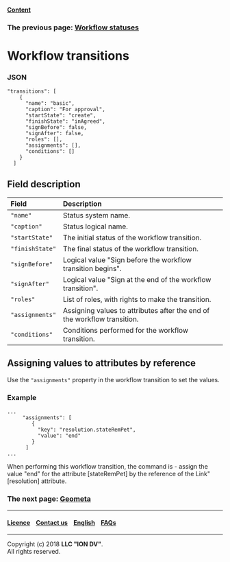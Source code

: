 #### [Content](/docs/en/index.md)

### The previous page: [Workflow statuses](/docs/en/2_system_description/metadata_structure/meta_workflows/status_wf.md)

# Workflow transitions

### JSON
```
"transitions": [
    {
      "name": "basic",
      "caption": "For approval",
      "startState": "create",
      "finishState": "inAgreed",
      "signBefore": false,
      "signAfter": false,
      "roles": [],
      "assignments": [],
      "conditions": []
    }
  ]
```
## Field description 

| Field | Description  |
|:-----|:-----------|
|`"name"`|  Status system name.|
|`"caption"`| Status logical name.|
|`"startState"`| The initial status of the workflow transition. |
|`"finishState"`|  The final status of the workflow transition. |
|`"signBefore"`| Logical value "Sign before the workflow transition begins". |
|`"signAfter"`|  Logical value "Sign at the end of the workflow transition". |
|`"roles"` |  List of roles, with rights to make the transition. |
| `"assignments"`| Assigning values to attributes after the end of the workflow transition. |
| `"conditions"` | Conditions performed for the workflow transition. |

## Assigning values to attributes by reference

Use the `"assignments"` property in the workflow transition to set the values. 

### Example

```
...
     "assignments": [
        {
          "key": "resolution.stateRemPet",
          "value": "end"
        }
      ]
...
```

When performing this workflow transition, the command is - assign the value "end" for the attribute [stateRemPet] by the reference
of the Link" [resolution] attribute.

### The next page: [Geometa](/docs/en/2_system_description/metadata_structure/geometa/geometa.md)

--------------------------------------------------------------------------  


 #### [Licence](/LICENCE.md) &ensp;  [Contact us](https://iondv.com) &ensp;  [English](/docs/en/2_system_description/metadata_structure/meta_workflows/meta_transitions.md)   &ensp; [FAQs](/faqs.md) 
 
 --------------------------------------------------------------------------  

Copyright (c) 2018 **LLC "ION DV"**.  
All rights reserved. 